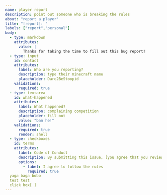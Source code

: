 ```yaml
---
name: player report
description: point out someone who is breaking the rules
about: "report a player"
title: "[report]: "
labels: ["report","personal"]
body:
  - type: markdown
    attributes:
      value: |
        Thanks for taking the time to fill out this bug report!
  - type: input
    id: contact
    attributes:
      label: Who are you reporting?
      description: type their minecraft name
      placeholder: Dare2BeStoopid
    validations:
      required: true
  - type: textarea
    id: what-happened
    attributes:
      label: What happened?
      description: complaining competition
      placeholder: fill out
      value: "ban he!"
    validations:
      required: true
      render: shell
  - type: checkboxes
    id: terms
    attributes:
      label: Code of Conduct
      description: By submitting this issue, [you agree that you reviewed the rules](https://github.com/soapstain22/GourmetServer/wiki/Rules) and are aware of the weight of such a claim 
      options:
        - label: I agree to follow the rules
          required: true
  yaga baga bobo
  test test
  click box[ ]
---
```

